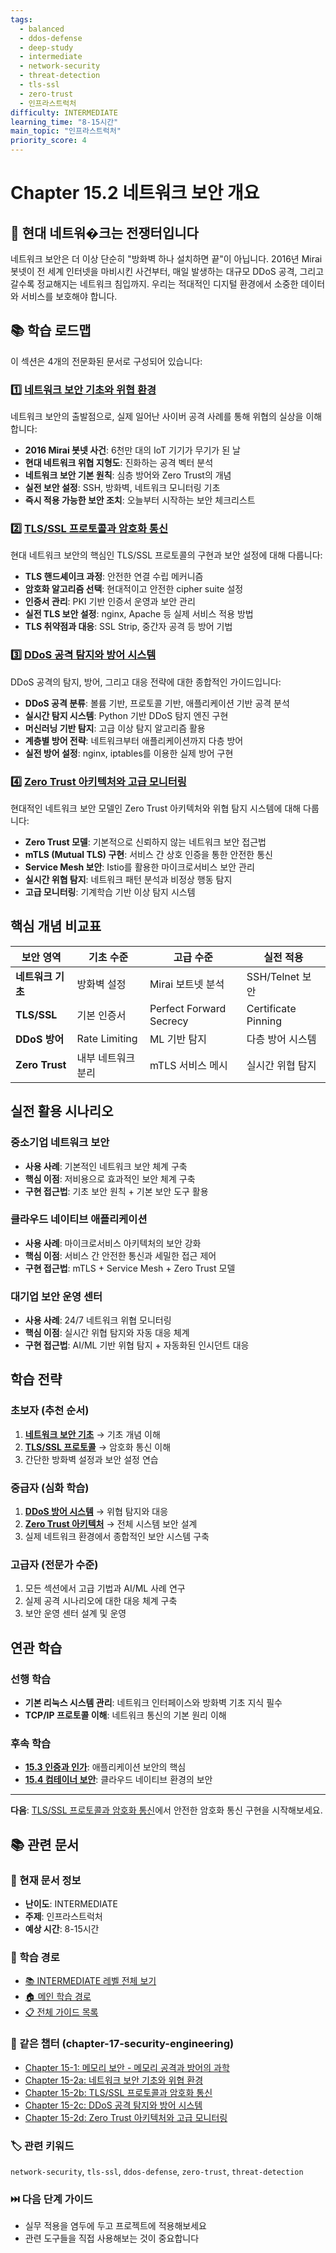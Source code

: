 ```yaml
---
tags:
  - balanced
  - ddos-defense
  - deep-study
  - intermediate
  - network-security
  - threat-detection
  - tls-ssl
  - zero-trust
  - 인프라스트럭처
difficulty: INTERMEDIATE
learning_time: "8-15시간"
main_topic: "인프라스트럭처"
priority_score: 4
---
```


# Chapter 15.2 네트워크 보안 개요

## 🎯 현대 네트워�크는 전쟁터입니다

네트워크 보안은 더 이상 단순히 "방화벽 하나 설치하면 끝"이 아닙니다. 2016년 Mirai 봇넷이 전 세계 인터넷을 마비시킨 사건부터, 매일 발생하는 대규모 DDoS 공격, 그리고 갈수록 정교해지는 네트워크 침입까지. 우리는 적대적인 디지털 환경에서 소중한 데이터와 서비스를 보호해야 합니다.

## 📚 학습 로드맵

이 섹션은 4개의 전문화된 문서로 구성되어 있습니다:

### 1️⃣ [네트워크 보안 기초와 위협 환경](./17-01-network-fundamentals.md)

네트워크 보안의 출발점으로, 실제 일어난 사이버 공격 사례를 통해 위협의 실상을 이해합니다:

- **2016 Mirai 봇넷 사건**: 6천만 대의 IoT 기기가 무기가 된 날
- **현대 네트워크 위협 지형도**: 진화하는 공격 벡터 분석
- **네트워크 보안 기본 원칙**: 심층 방어와 Zero Trust의 개념
- **실전 보안 설정**: SSH, 방화벽, 네트워크 모니터링 기초
- **즉시 적용 가능한 보안 조치**: 오늘부터 시작하는 보안 체크리스트

### 2️⃣ [TLS/SSL 프로토콜과 암호화 통신](./17-12-tls-protocols.md)

현대 네트워크 보안의 핵심인 TLS/SSL 프로토콜의 구현과 보안 설정에 대해 다룹니다:

- **TLS 핸드셰이크 과정**: 안전한 연결 수립 메커니즘
- **암호화 알고리즘 선택**: 현대적이고 안전한 cipher suite 설정
- **인증서 관리**: PKI 기반 인증서 운영과 보안 관리
- **실전 TLS 보안 설정**: nginx, Apache 등 실제 서비스 적용 방법
- **TLS 취약점과 대응**: SSL Strip, 중간자 공격 등 방어 기법

### 3️⃣ [DDoS 공격 탐지와 방어 시스템](./17-13-ddos-defense.md)

DDoS 공격의 탐지, 방어, 그리고 대응 전략에 대한 종합적인 가이드입니다:

- **DDoS 공격 분류**: 볼륨 기반, 프로토콜 기반, 애플리케이션 기반 공격 분석
- **실시간 탐지 시스템**: Python 기반 DDoS 탐지 엔진 구현
- **머신러닝 기반 탐지**: 고급 이상 탐지 알고리즘 활용
- **계층별 방어 전략**: 네트워크부터 애플리케이션까지 다층 방어
- **실전 방어 설정**: nginx, iptables를 이용한 실제 방어 구현

### 4️⃣ [Zero Trust 아키텍처와 고급 모니터링](./17-40-zero-trust-monitoring.md)

현대적인 네트워크 보안 모델인 Zero Trust 아키텍처와 위협 탐지 시스템에 대해 다룹니다:

- **Zero Trust 모델**: 기본적으로 신뢰하지 않는 네트워크 보안 접근법
- **mTLS (Mutual TLS) 구현**: 서비스 간 상호 인증을 통한 안전한 통신
- **Service Mesh 보안**: Istio를 활용한 마이크로서비스 보안 관리
- **실시간 위협 탐지**: 네트워크 패턴 분석과 비정상 행동 탐지
- **고급 모니터링**: 기계학습 기반 이상 탐지 시스템

## 핵심 개념 비교표

| 보안 영역 | 기초 수준 | 고급 수준 | 실전 적용 |
|------------|----------|----------|----------|
| **네트워크 기초** | 방화벽 설정 | Mirai 보트넷 분석 | SSH/Telnet 보안 |
| **TLS/SSL** | 기본 인증서 | Perfect Forward Secrecy | Certificate Pinning |
| **DDoS 방어** | Rate Limiting | ML 기반 탐지 | 다층 방어 시스템 |
| **Zero Trust** | 내부 네트워크 분리 | mTLS 서비스 메시 | 실시간 위협 탐지 |

## 실전 활용 시나리오

### 중소기업 네트워크 보안

- **사용 사례**: 기본적인 네트워크 보안 체계 구축
- **핵심 이점**: 저비용으로 효과적인 보안 체계 구축
- **구현 접근법**: 기초 보안 원칙 + 기본 보안 도구 활용

### 클라우드 네이티브 애플리케이션

- **사용 사례**: 마이크로서비스 아키텍처의 보안 강화
- **핵심 이점**: 서비스 간 안전한 통신과 세밀한 접근 제어
- **구현 접근법**: mTLS + Service Mesh + Zero Trust 모델

### 대기업 보안 운영 센터

- **사용 사례**: 24/7 네트워크 위협 모니터링
- **핵심 이점**: 실시간 위협 탐지와 자동 대응 체계
- **구현 접근법**: AI/ML 기반 위협 탐지 + 자동화된 인시던트 대응

## 학습 전략

### 초보자 (추천 순서)

1. [**네트워크 보안 기초**](./17-01-network-fundamentals.md) → 기초 개념 이해
2. [**TLS/SSL 프로토콜**](./17-12-tls-protocols.md) → 암호화 통신 이해
3. 간단한 방화벽 설정과 보안 설정 연습

### 중급자 (심화 학습)

1. [**DDoS 방어 시스템**](./17-13-ddos-defense.md) → 위협 탐지와 대응
2. [**Zero Trust 아키텍처**](./17-40-zero-trust-monitoring.md) → 전체 시스템 보안 설계
3. 실제 네트워크 환경에서 종합적인 보안 시스템 구축

### 고급자 (전문가 수준)

1. 모든 섹션에서 고급 기법과 AI/ML 사례 연구
2. 실제 공격 시나리오에 대한 대응 체계 구축
3. 보안 운영 센터 설계 및 운영

## 연관 학습

### 선행 학습

- **기본 리눅스 시스템 관리**: 네트워크 인터페이스와 방화벽 기초 지식 필수
- **TCP/IP 프로토콜 이해**: 네트워크 통신의 기본 원리 이해

### 후속 학습

- **[15.3 인증과 인가](./17-14-authentication-authorization.md)**: 애플리케이션 보안의 핵심
- **[15.4 컴테이너 보안](./17-18-container-security.md)**: 클라우드 네이티브 환경의 보안

---

**다음**: [TLS/SSL 프로토콜과 암호화 통신](./17-12-tls-protocols.md)에서 안전한 암호화 통신 구현을 시작해보세요.

## 📚 관련 문서

### 📖 현재 문서 정보

- **난이도**: INTERMEDIATE
- **주제**: 인프라스트럭처
- **예상 시간**: 8-15시간

### 🎯 학습 경로

- [📚 INTERMEDIATE 레벨 전체 보기](../learning-paths/intermediate/)
- [🏠 메인 학습 경로](../learning-paths/)
- [📋 전체 가이드 목록](../README.md)

### 📂 같은 챕터 (chapter-17-security-engineering)

- [Chapter 15-1: 메모리 보안 - 메모리 공격과 방어의 과학](./17-10-memory-security.md)
- [Chapter 15-2a: 네트워크 보안 기초와 위협 환경](./17-01-network-fundamentals.md)
- [Chapter 15-2b: TLS/SSL 프로토콜과 암호화 통신](./17-12-tls-protocols.md)
- [Chapter 15-2c: DDoS 공격 탐지와 방어 시스템](./17-13-ddos-defense.md)
- [Chapter 15-2d: Zero Trust 아키텍처와 고급 모니터링](./17-40-zero-trust-monitoring.md)

### 🏷️ 관련 키워드

`network-security`, `tls-ssl`, `ddos-defense`, `zero-trust`, `threat-detection`

### ⏭️ 다음 단계 가이드

- 실무 적용을 염두에 두고 프로젝트에 적용해보세요
- 관련 도구들을 직접 사용해보는 것이 중요합니다
